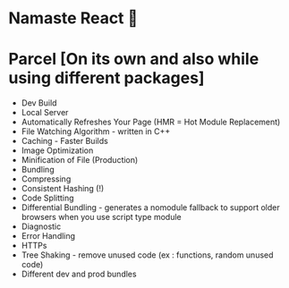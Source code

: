 # Namaste React 🚀

# Parcel [On its own and also while using different packages]

- Dev Build
- Local Server
- Automatically Refreshes Your Page (HMR = Hot Module Replacement)
- File Watching Algorithm - written in C++
- Caching - Faster Builds
- Image Optimization
- Minification of File (Production)
- Bundling
- Compressing
- Consistent Hashing (!)
- Code Splitting
- Differential Bundling - generates a nomodule fallback to support older browsers when you use script type module
- Diagnostic
- Error Handling
- HTTPs
- Tree Shaking - remove unused code (ex : functions, random unused code)
- Different dev and prod bundles
